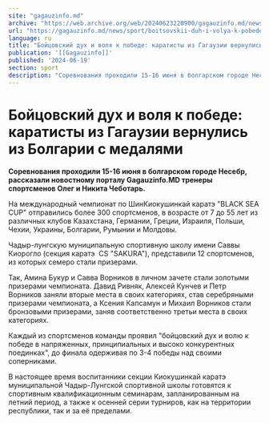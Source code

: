 ```yaml
---
site: "gagauzinfo.md"
archive: "https://web.archive.org/web/20240623220900/gagauzinfo.md/news/sport/boitsovskii-duh-i-volya-k-pobede-karatisti-iz-gagauzii-vernulis-iz-bolgarii-s-medalyami"
url: "https://gagauzinfo.md/news/sport/boitsovskii-duh-i-volya-k-pobede-karatisti-iz-gagauzii-vernulis-iz-bolgarii-s-medalyami"
language: ru
title: "Бойцовский дух и воля к победе: каратисты из Гагаузии вернулись из Болгарии с медалями"
publication: '[[Gagauzinfo]]'
published: '2024-06-19'
section: sport
description: "Соревнования проходили 15-16 июня в болгарском городе Несебр, рассказали новостному порталу Gagauzinfo.MD тренеры спортсменов Олег и Никита Чеботарь."
---
```


# Бойцовский дух и воля к победе: каратисты из Гагаузии вернулись из Болгарии с медалями

**Соревнования проходили 15-16 июня в болгарском городе Несебр, рассказали новостному порталу Gagauzinfo.MD тренеры спортсменов Олег и Никита Чеботарь.**

На международный чемпионат по ШинКиокушинкай каратэ "BLACK SEA CUP" отправились более 300 спортсменов, в возрасте от 7 до 55 лет из различных клубов Казахстана, Германии, Греции, Израиля, Польши, Чехии, Украины, Болгарии, Румынии и Молдовы.

Чадыр-лунгскую муниципальную спортивную школу имени Саввы Киорогло (секция каратэ  CS "SAKURA"), представили 12 спортсменов, из которых семеро стали призерами.

Так, Амина Букур и Савва Ворников в личном зачете стали золотыми призерами чемпионата. Давид Ривняк, Алексей Кунчев и Петр Ворников заняли вторые места в своих категориях, став серебряными призерами чемпионата, а Ксения Капсамун и Михаил Ворников стали бронзовыми призерами, заняв соответственно третьи места в своих категориях.

Каждый из спортсменов команды проявил "бойцовский дух и волю к победе в напряженных, принципиальных и высоко конкурентных поединках", до финала одерживая по 3-4 победы над своими соперниками.

В настоящее время воспитанники секции Киокушинкай каратэ муниципальной Чадыр-Лунгской спортивной школы готовятся к спортивным квалификационным семинарам, запланированным на летний период, а также к осенней серии турниров, как на территории республики, так и за её пределами.